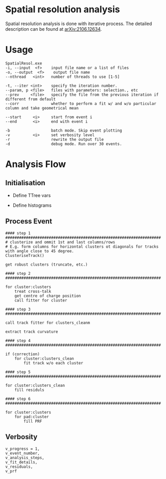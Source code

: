 # Spatial resolution analysis

Spatial resolution analysis is done with iterative process. 
The detailed description can be found at [arXiv:2106.12634](http://arxiv.org/abs/2106.12634).

# Usage

```
SpatialResol.exe
-i, --input  <f>    input file name or a list of files
-o, --output  <f>    output file name
--nthread   <int>   number of threads to use [1-5]

-t, --iter <int>    specify the iteration number.
--param, p <file>   files with parameters: selection., etc
--prev     <file>   specify the file from the previous iteration if different from default
--corr              whether to perform a fit w/ and w/o particular column and take geometrical mean

--start     <i>     start from event i
--end       <i>     end with event i

-b                  batch mode. Skip event plotting
-v          <i>     set verbosity level
-r                  rewrite the output file
-d                  debug mode. Run over 30 events.
```
# Analysis Flow

## Initialisation
- Define TTree vars

- Define histograms

## Process Event

```
#### step 1 ####################################################################
# clusterize and ommit 1st and last columns/rows
# E.g. form columns for horizontal clusters ot diagonals for tracks with angle close to 45 degree.
ClusteriseTrack()

get robust clusters (truncate, etc.)

#### step 2 ####################################################################

for cluster:clusters
    treat cross-talk
    get centre of charge position
    call fitter for cluster

#### step 3 ####################################################################

call track fitter for clusters_cleanm

extract track curvature

#### step 4 ####################################################################

if (correction)
    for cluster:clusters_clean
        fit track w/o each cluster

#### step 5 ####################################################################

for cluster:clusters_clean
    fill residuls

#### step 6 ####################################################################

for cluster:clusters
    for pad:cluster
        fill PRF

```

## Verbosity

```
v_progress = 1,
v_event_number,
v_analysis_steps,
v_fit_details,
v_residuals,
v_prf
```
